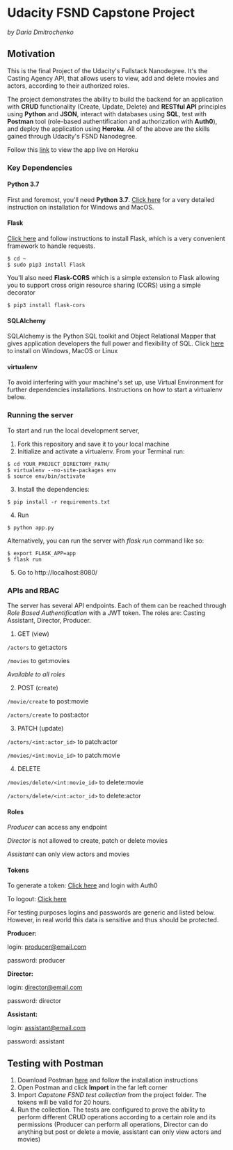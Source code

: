 # Udacity FSND Capstone Project
*by Daria Dmitrochenko*
## Motivation
This is the final Project of the Udacity's Fullstack Nanodegree. It's the Casting Agency API, that allows users to view, add and delete movies and actors, according to their authorized roles.

The project
demonstrates the ability to build the backend for an application with **CRUD** functionality (Create, Update, Delete) and **RESTful API** principles using **Python** and **JSON**,
interact with databases using **SQL**, test with **Postman** tool
(role-based authentification and authorization with **Auth0**), and deploy the application
using **Heroku**. All of the above are the skills gained through Udacity's FSND Nanodegree.


Follow this [link](https://fsnd-capstone-casting-agency.herokuapp.com/) to view the app live on Heroku
### Key Dependencies
#### Python 3.7
First and foremost, you'll need **Python 3.7**. [Click here](https://realpython.com/installing-python/) for a very detailed instruction on installation for Windows and MacOS.
#### Flask
[Click here](http://flask.pocoo.org/docs/1.0/installation/#install-flask) and follow instructions to install Flask, which is a very convenient framework to handle requests.

  ```
  $ cd ~
  $ sudo pip3 install Flask
  ```
You'll also need **Flask-CORS** which is a simple extension to Flask allowing you to support cross origin resource sharing (CORS) using a simple decorator
 ```
 $ pip3 install flask-cors
 ```

 #### SQLAlchemy
 SQLAlchemy is the Python SQL toolkit and Object Relational Mapper that gives application developers the full power and flexibility of SQL.
 Click [here](https://www.pythoncentral.io/how-to-install-sqlalchemy/) to install on Windows, MacOS or Linux


 #### virtualenv
 To avoid interfering with your machine's set up, use Virtual Environment for further dependencies installations. Instructions on how to start a virtualenv below.
### Running the server
To start and run the local development server,

1. Fork this repository and save it to your local machine
2. Initialize and activate a virtualenv. From your Terminal run:
```
$ cd YOUR_PROJECT_DIRECTORY_PATH/
$ virtualenv --no-site-packages env
$ source env/bin/activate
```

3. Install the dependencies:
```
$ pip install -r requirements.txt
  ```

4. Run
```
$ python app.py
```
Alternatively, you can run the server with *flask run* command like so:
```
$ export FLASK_APP=app
$ flask run
```
5. Go to http://localhost:8080/

### APIs and RBAC
The server has several API endpoints. Each of them can be reached through *Role Based Authentification* with a JWT token. The roles are: Casting Assistant, Director, Producer.

1. GET (view)

`/actors` to get:actors

`/movies` to get:movies

*Available to all roles*

2. POST (create)

`/movie/create` to post:movie

`/actors/create` to post:actor

3. PATCH (update)

`/actors/<int:actor_id>` to patch:actor

`/movies/<int:movie_id>` to patch:movie

4. DELETE

`/movies/delete/<int:movie_id>` to delete:movie

`/actors/delete/<int:actor_id>` to delete:actor

#### Roles
*Producer* can access any endpoint

*Director* is not allowed to create, patch or delete movies

*Assistant* can only view actors and movies

#### Tokens
To generate a token:
[Click here](https://udacityfullstack.auth0.com/authorize?audience=coffeeshop&response_type=token&client_id=RuwZLTCCH3AGAekA3hWcBAJfHpAeydYc&redirect_uri=http://localhost:8080) and login with Auth0

To logout: [Click here](https://udacityfullstack.auth0.com/logout)

For testing purposes logins and passwords are generic and listed below. However, in real world this data is sensitive and thus should be protected.

**Producer:**

login: producer@email.com

password: producer

**Director:**

login: director@email.com

password: director

**Assistant:**

login: assistant@email.com

password: assistant




## Testing with Postman
1. Download Postman [here](https://www.postman.com/downloads/application) and follow the installation instructions
2. Open Postman and click **Import** in the far left corner
3. Import *Capstone FSND test collection* from the project folder. The tokens will be valid for 20 hours.
4. Run the collection. The tests are configured to prove the ability to perform
different CRUD operations according to a certain role and its permissions (Producer
  can perform all operations, Director can do anything but post or delete a movie, assistant can only view actors and movies)
